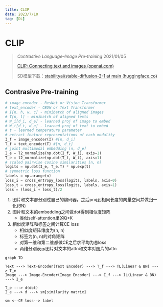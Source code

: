 ```yaml
---
title: CLIP
date: 2023/7/10
tag: [DL]
---
```


# CLIP

> *Contrastive Language–Image Pre-training* 2021/01/05
>
> [CLIP: Connecting text and images (openai.com)](https://openai.com/research/clip)
>
> SD模型下载：[stabilityai/stable-diffusion-2-1 at main (huggingface.co)](https://huggingface.co/stabilityai/stable-diffusion-2-1/tree/main)

## Contrasive Pre-training

```python
# image_encoder - ResNet or Vision Transformer
# text_encoder - CBOW or Text Transformer
# I[n, h, w, c] - minibatch of aligned images
# T[n, l] - minibatch of aligned texts
# W_i[d_i, d_e] - learned proj of image to embed
# W_t[d_t, d_e] - learned proj of text to embed
# t - learned temperature parameter
# extract feature representations of each modality
I_f = image_encoder(I) #[n, d_i]
T_f = text_encoder(T) #[n, d_t]
# joint multimodal embedding [n, d_e]
I_e = l2_normalize(np.dot(I_f, W_i), axis=1)
T_e = l2_normalize(np.dot(T_f, W_t), axis=1)
# scaled pairwise cosine similarities [n, n]
logits = np.dot(I_e, T_e.T) * np.exp(t)
# symmetric loss function
labels = np.arange(n)
loss_i = cross_entropy_loss(logits, labels, axis=0)
loss_t = cross_entropy_loss(logits, labels, axis=1)
loss = (loss_i + loss_t)/2
```

1. 图片和文本都分别过自己的编码器，之后proj到相同长度的向量空间并做归一化(BN)
2. 图片和文本的embedding之间做dot得到相似度矩阵
   - 类似self-attention里的Q*K
3. 相似度矩阵和标签之间计算CE loss
   - 相似度矩阵维度为(n, n)
   - 标签为(n, n)的对角矩阵
   - 对第一维和第二维都做CE之后求平均为总loss
   - 两维分别表示图片对文本的attn和文本对图片的attn

```mermaid
graph TD

Text ---> Text-Encoder(Text Encoder) ---> T_f ---> TL(Linear & BN) ---> T_e
Image ---> Image-Encoder(Image Encoder) ---> I_f ---> IL(Linear & BN) ---> I_e

T_e ---> d(dot)
I_e ---> d ---> sm[similarity matrix]

sm <--CE loss--> label
```

